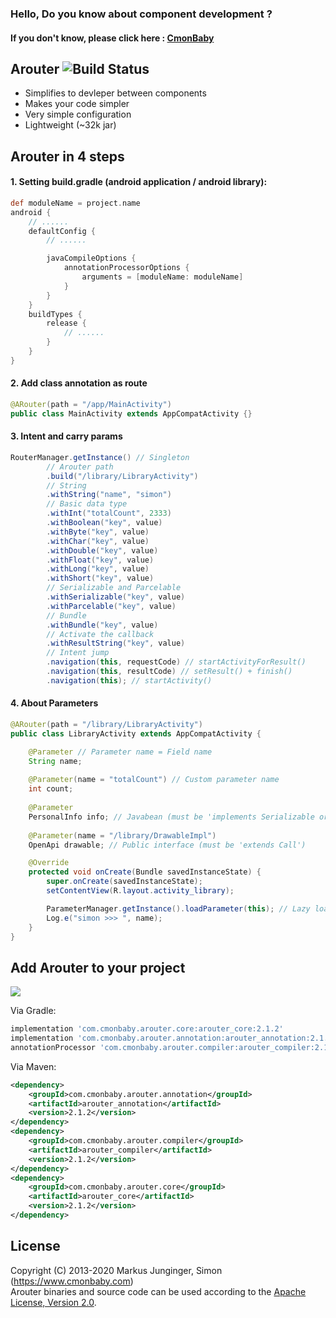 ### Hello, Do you know about component development ?
#### If you don't know, please click here : [CmonBaby](https://www.cmonbaby.com/posts/netease_modular.html)

## Arouter ![Build Status](https://travis-ci.org/greenrobot/EventBus.svg?branch=master)

* Simplifies to devleper between components
* Makes your code simpler
* Very simple configuration
* Lightweight (~32k jar)

## Arouter in 4 steps

#### 1. Setting build.gradle (android application / android library):
```gradle
def moduleName = project.name
android {
    // ......
    defaultConfig {
        // ......

        javaCompileOptions {
            annotationProcessorOptions {
                arguments = [moduleName: moduleName]
            }
        }
    }
    buildTypes {
        release {
            // ......
        }
    }
}
```

#### 2. Add class annotation as route
```java
@ARouter(path = "/app/MainActivity")
public class MainActivity extends AppCompatActivity {}
```

#### 3. Intent and carry params
```java
RouterManager.getInstance() // Singleton
        // Arouter path
        .build("/library/LibraryActivity")
        // String
        .withString("name", "simon")
        // Basic data type
        .withInt("totalCount", 2333)
        .withBoolean("key", value)
        .withByte("key", value)
        .withChar("key", value)
        .withDouble("key", value)
        .withFloat("key", value)
        .withLong("key", value)
        .withShort("key", value)
        // Serializable and Parcelable
        .withSerializable("key", value)
        .withParcelable("key", value)
        // Bundle
        .withBundle("key", value)
        // Activate the callback
        .withResultString("key", value)
        // Intent jump
        .navigation(this, requestCode) // startActivityForResult()
        .navigation(this, resultCode) // setResult() + finish()
        .navigation(this); // startActivity()
```

#### 4. About Parameters
```java
@ARouter(path = "/library/LibraryActivity")
public class LibraryActivity extends AppCompatActivity {

    @Parameter // Parameter name = Field name
    String name;
    
    @Parameter(name = "totalCount") // Custom parameter name
    int count;
    
    @Parameter
    PersonalInfo info; // Javabean (must be 'implements Serializable or Parcelable')
    
    @Parameter(name = "/library/DrawableImpl")
    OpenApi drawable; // Public interface (must be 'extends Call')

    @Override
    protected void onCreate(Bundle savedInstanceState) {
        super.onCreate(savedInstanceState);
        setContentView(R.layout.activity_library);

        ParameterManager.getInstance().loadParameter(this); // Lazy loading
        Log.e("simon >>> ", name);
    }
}
```

## Add Arouter to your project
<a href="https://www.cmonbaby.com/posts/netease_modular.html">
<img src="https://img.shields.io/bintray/v/cmonbaby/simon/arouter_annotation?label=maven-central"></a>

Via Gradle:
```gradle
implementation 'com.cmonbaby.arouter.core:arouter_core:2.1.2'
implementation 'com.cmonbaby.arouter.annotation:arouter_annotation:2.1.2'
annotationProcessor 'com.cmonbaby.arouter.compiler:arouter_compiler:2.1.2'
```

Via Maven:
```xml
<dependency>
    <groupId>com.cmonbaby.arouter.annotation</groupId>
    <artifactId>arouter_annotation</artifactId>
    <version>2.1.2</version>
</dependency>
<dependency>
    <groupId>com.cmonbaby.arouter.compiler</groupId>
    <artifactId>arouter_compiler</artifactId>
    <version>2.1.2</version>
</dependency>
<dependency>
    <groupId>com.cmonbaby.arouter.core</groupId>
    <artifactId>arouter_core</artifactId>
    <version>2.1.2</version>
</dependency>
```

## License

Copyright (C) 2013-2020 Markus Junginger, Simon (https://www.cmonbaby.com)  
Arouter binaries and source code can be used according to the [Apache License, Version 2.0](LICENSE).
